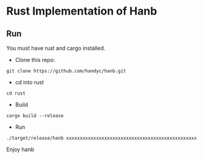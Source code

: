 # Rust Implementation of Hanb

## Run

You must have rust and cargo installed.

* Clone this repo:

```
git clone https://github.com/handyc/hanb.git
```

* cd into rust

```
cd rust
```

* Build

```
cargo build --release
```

* Run

```
./target/release/hanb xxxxxxxxxxxxxxxxxxxxxxxxxxxxxxxxxxxxxxxxxxxxxxxx
```

Enjoy hanb
